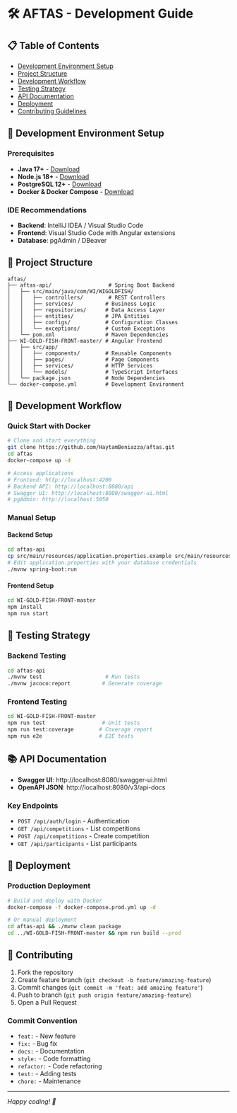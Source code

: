 # 🛠️ AFTAS - Development Guide

## 📋 **Table of Contents**
- [Development Environment Setup](#development-environment-setup)
- [Project Structure](#project-structure)
- [Development Workflow](#development-workflow)
- [Testing Strategy](#testing-strategy)
- [API Documentation](#api-documentation)
- [Deployment](#deployment)
- [Contributing Guidelines](#contributing-guidelines)

## 🚀 **Development Environment Setup**

### **Prerequisites**
- **Java 17+** - [Download](https://adoptium.net/)
- **Node.js 18+** - [Download](https://nodejs.org/)
- **PostgreSQL 12+** - [Download](https://www.postgresql.org/download/)
- **Docker & Docker Compose** - [Download](https://www.docker.com/get-started)

### **IDE Recommendations**
- **Backend**: IntelliJ IDEA / Visual Studio Code
- **Frontend**: Visual Studio Code with Angular extensions
- **Database**: pgAdmin / DBeaver

## 📁 **Project Structure**

```
aftas/
├── aftas-api/                  # Spring Boot Backend
│   ├── src/main/java/com/WI/WIGOLDFISH/
│   │   ├── controllers/        # REST Controllers
│   │   ├── services/          # Business Logic
│   │   ├── repositories/      # Data Access Layer
│   │   ├── entities/          # JPA Entities
│   │   ├── configs/           # Configuration Classes
│   │   └── exceptions/        # Custom Exceptions
│   └── pom.xml                # Maven Dependencies
├── WI-GOLD-FISH-FRONT-master/ # Angular Frontend
│   ├── src/app/
│   │   ├── components/        # Reusable Components
│   │   ├── pages/             # Page Components
│   │   ├── services/          # HTTP Services
│   │   └── models/            # TypeScript Interfaces
│   └── package.json           # Node Dependencies
└── docker-compose.yml         # Development Environment
```

## 🔧 **Development Workflow**

### **Quick Start with Docker**
```bash
# Clone and start everything
git clone https://github.com/HaytamBeniazza/aftas.git
cd aftas
docker-compose up -d

# Access applications
# Frontend: http://localhost:4200
# Backend API: http://localhost:8080/api
# Swagger UI: http://localhost:8080/swagger-ui.html
# pgAdmin: http://localhost:5050
```

### **Manual Setup**

#### **Backend Setup**
```bash
cd aftas-api
cp src/main/resources/application.properties.example src/main/resources/application.properties
# Edit application.properties with your database credentials
./mvnw spring-boot:run
```

#### **Frontend Setup**
```bash
cd WI-GOLD-FISH-FRONT-master
npm install
npm run start
```

## 🧪 **Testing Strategy**

### **Backend Testing**
```bash
cd aftas-api
./mvnw test                    # Run tests
./mvnw jacoco:report          # Generate coverage
```

### **Frontend Testing**
```bash
cd WI-GOLD-FISH-FRONT-master
npm run test                  # Unit tests
npm run test:coverage        # Coverage report
npm run e2e                  # E2E tests
```

## 📚 **API Documentation**

- **Swagger UI**: http://localhost:8080/swagger-ui.html
- **OpenAPI JSON**: http://localhost:8080/v3/api-docs

### **Key Endpoints**
- `POST /api/auth/login` - Authentication
- `GET /api/competitions` - List competitions
- `POST /api/competitions` - Create competition
- `GET /api/participants` - List participants

## 🚀 **Deployment**

### **Production Deployment**
```bash
# Build and deploy with Docker
docker-compose -f docker-compose.prod.yml up -d

# Or manual deployment
cd aftas-api && ./mvnw clean package
cd ../WI-GOLD-FISH-FRONT-master && npm run build --prod
```

## 🤝 **Contributing**

1. Fork the repository
2. Create feature branch (`git checkout -b feature/amazing-feature`)
3. Commit changes (`git commit -m 'feat: add amazing feature'`)
4. Push to branch (`git push origin feature/amazing-feature`)
5. Open a Pull Request

### **Commit Convention**
- `feat:` - New feature
- `fix:` - Bug fix
- `docs:` - Documentation
- `style:` - Code formatting
- `refactor:` - Code refactoring
- `test:` - Adding tests
- `chore:` - Maintenance

---

*Happy coding! 🎉* 
